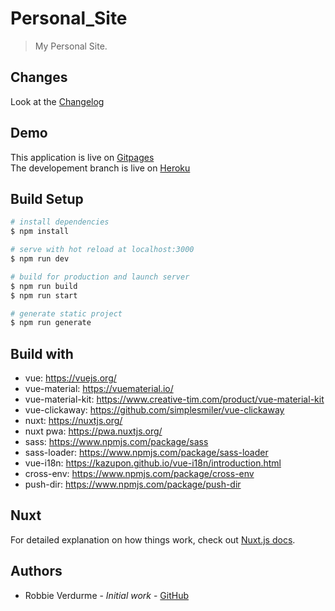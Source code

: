 # Personal_Site

> My Personal Site.

## Changes
Look at the [Changelog](https://github.com/RobbieVerdurme/Personal_Site/blob/develop/Changelog.md)

## Demo
This application is live on [Gitpages](https://robbieverdurme.github.io/Personal_Site/)  
The developement branch is live on [Heroku](https://robbieverdurme-dev.herokuapp.com/)

## Build Setup

```bash
# install dependencies
$ npm install

# serve with hot reload at localhost:3000
$ npm run dev

# build for production and launch server
$ npm run build
$ npm run start

# generate static project
$ npm run generate
```

## Build with
- vue: https://vuejs.org/
- vue-material: https://vuematerial.io/
- vue-material-kit: https://www.creative-tim.com/product/vue-material-kit
- vue-clickaway: https://github.com/simplesmiler/vue-clickaway
- nuxt: https://nuxtjs.org/
- nuxt pwa: https://pwa.nuxtjs.org/
- sass: https://www.npmjs.com/package/sass
- sass-loader: https://www.npmjs.com/package/sass-loader
- vue-i18n: https://kazupon.github.io/vue-i18n/introduction.html
- cross-env: https://www.npmjs.com/package/cross-env
- push-dir: https://www.npmjs.com/package/push-dir


## Nuxt
For detailed explanation on how things work, check out [Nuxt.js docs](https://nuxtjs.org).

## Authors
- Robbie Verdurme - *Initial work* - [GitHub](https://github.com/RobbieVerdurme)
